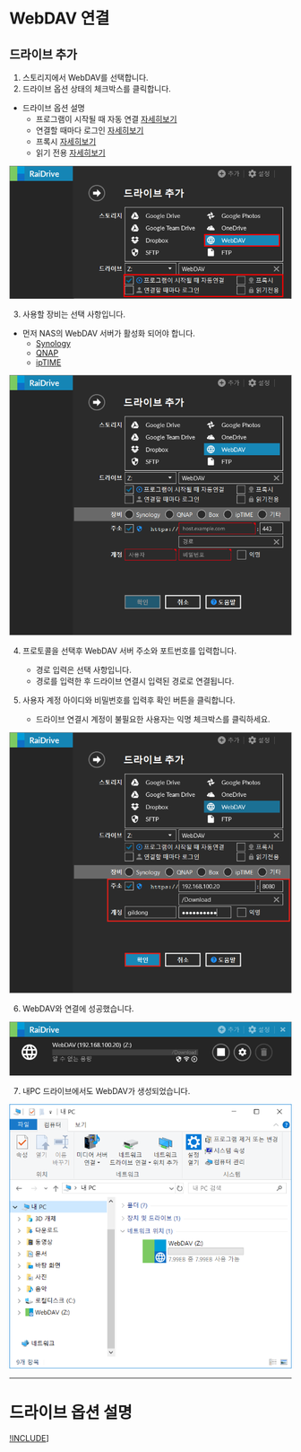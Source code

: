 # WebDAV 연결 

## 드라이브 추가  
  


1. 스토리지에서 WebDAV를 선택합니다.  
2. 드라이브 옵션 상태의 체크박스를 클릭합니다.  

- 드라이브 옵션 설명
  - 프로그램이 시작될 때 자동 연결 [자세히보기](https://github.com/bin1006/test/blob/master/automatic.md)
  - 연결할 때마다 로그인 [자세히보기](https://github.com/bin1006/test/blob/master/connection_login.md) 
  - 프록시 [자세히보기](https://github.com/bin1006/test/blob/master/proxy.md#%ED%94%84%EB%A1%9D%EC%8B%9C-%EC%82%AC%EC%9A%A9) 
  - 읽기 전용 [자세히보기](https://github.com/bin1006/test/blob/master/read.md)


![webdav_01](/webdav_01.PNG?raw=true)  


3. 사용할 장비는 선택 사항입니다.  
 
- 먼저 NAS의 WebDAV 서버가 활성화 되어야 합니다.  
  - [Synology](https://www.synology.com/ko-kr/knowledgebase/DSM/tutorial/File_Sharing/How_to_access_files_on_Synology_NAS_with_WebDAV)  
  - [QNAP](https://www.qnap.com/ko-kr/how-to/tutorial/article/webdav%EB%A5%BC-%EC%9D%B4%EC%9A%A9%ED%95%9C-qnap-%EC%9B%90%EA%B2%A9-%EC%95%A1%EC%84%B8%EC%8A%A4)  
  - [ipTIME](http://iptime.com/iptime/?page_id=67&pageid=1&mod=document&keyword=raidrive&x=22&y=15&uid=18934)  
      
![synology_01](/synology_01.PNG?raw=true)  
   
   
4. 프로토콜을 선택후 WebDAV 서버 주소와 포트번호를 입력합니다.  
   - 경로 입력은 선택 사항입니다.
   - 경로를 입력한 후 드라이브 연결시 입력된 경로로 연결됩니다.  
   
5. 사용자 계정 아이디와 비밀번호를 입력후 확인 버튼을 클릭합니다.  
   - 드라이브 연결시 계정이 불필요한 사용자는 익명 체크박스를 클릭하세요.  
     
![synology_02](/synology_02.PNG?raw=true)  


6. WebDAV와 연결에 성공했습니다.  

![synology_03](/synology_03.png?raw=true)  


7. 내PC 드라이브에서도 WebDAV가 생성되었습니다.  

![synology_05](/synology_05.PNG?raw=true)  


---  


# 드라이브 옵션 설명  


[!INCLUDE](/google_drive.md)]

